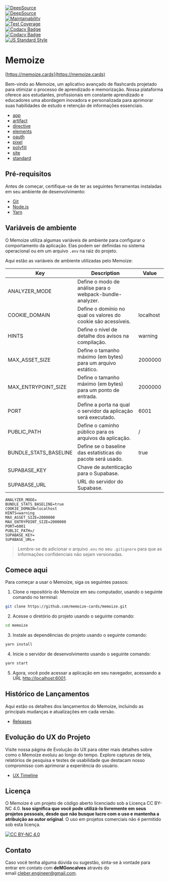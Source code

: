 [![DeepSource](https://app.deepsource.com/gh/memoize-cards/memoize.svg/?label=active+issues&show_trend=true&token=evWWUbzWfQCPjI9yCA1KeHxk)](https://app.deepsource.com/gh/memoize-cards/memoize/?ref=repository-badge)<br />
[![DeepSource](https://app.deepsource.com/gh/memoize-cards/memoize.svg/?label=resolved+issues&show_trend=true&token=evWWUbzWfQCPjI9yCA1KeHxk)](https://app.deepsource.com/gh/memoize-cards/memoize/?ref=repository-badge)<br />
[![Maintainability](https://api.codeclimate.com/v1/badges/a70488e2fdca047de298/maintainability)](https://codeclimate.com/github/memoize-cards/memoize/maintainability)<br />
[![Test Coverage](https://api.codeclimate.com/v1/badges/a70488e2fdca047de298/test_coverage)](https://codeclimate.com/github/memoize-cards/memoize/test_coverage)<br />
[![Codacy Badge](https://app.codacy.com/project/badge/Grade/f2d4e015f8984454a45ae9b0b68a1e1d)](https://app.codacy.com/gh/memoize-cards/memoize/dashboard?utm_source=gh&utm_medium=referral&utm_content=&utm_campaign=Badge_grade)<br />
[![Codacy Badge](https://app.codacy.com/project/badge/Coverage/f2d4e015f8984454a45ae9b0b68a1e1d)](https://app.codacy.com/gh/memoize-cards/memoize/dashboard?utm_source=gh&utm_medium=referral&utm_content=&utm_campaign=Badge_coverage)<br />
[![JS Standard Style](https://img.shields.io/badge/code%20style-standard-brightgreen.svg)](http://standardjs.com)

# Memoize

[https://memoize.cards](https://memoize.cards)

Bem-vindo ao Memoize, um aplicativo avançado de flashcards projetado para otimizar o processo de aprendizado e memorização. Nossa plataforma oferece aos estudantes, profissionais em constante aprendizado e educadores uma abordagem inovadora e personalizada para aprimorar suas habilidades de estudo e retenção de informações essenciais.

- [app](https://www.notion.so/app-8a4c96af66fc407da065cd75f338f92b?pvs=21)
- [artifact](https://www.notion.so/artifact-9987a261e1c240a1b5b181a8414636e6?pvs=21)
- [directive](https://www.notion.so/directive-9b509e7bea7943c1bdb0a30f011cfbd9?pvs=21)
- [elements](https://www.notion.so/elements-3ff5e4c1a6c6418f9c862674c98afc1a?pvs=21)
- [oauth](https://www.notion.so/oauth-5f60f938e6044f4faa00a7e796eb5e6f?pvs=21)
- [pixel](https://www.notion.so/pixel-2775a55095c548d1901440b342dbbc84?pvs=21)
- [polyfill](https://www.notion.so/polyfill-1e28c3f5681e43ab96869dc592a1eca2?pvs=21)
- [site](https://www.notion.so/site-e1ad4d41dda048af8cfd30baee0c0af9?pvs=21)
- [standard](https://www.notion.so/standard-6dac1889956f4fc3b280f43dae2e94ac?pvs=21)

## Pré-requisitos

Antes de começar, certifique-se de ter as seguintes ferramentas instaladas em seu ambiente de desenvolvimento:

- [Git](https://git-scm.com/)
- [Node.js](https://nodejs.org/)
- [Yarn](https://yarnpkg.com/)

## Variáveis de ambiente

O Memoize utiliza algumas variáveis de ambiente para configurar o comportamento da aplicação. Elas podem ser definidas no sistema operacional ou em um arquivo `.env` na raiz do projeto.

Aqui estão as variáveis de ambiente utilizadas pelo Memoize:

| Key | Description | Value |
| --- | --- | --- |
| ANALYZER_MODE | Define o modo de análise para o webpack-bundle-analyzer. |  |
| COOKIE_DOMAIN | Define o domínio no qual os valores do cookie são acessíveis. | localhost |
| HINTS | Define o nível de detalhe dos avisos na compilação. | warning |
| MAX_ASSET_SIZE | Define o tamanho máximo (em bytes) para um arquivo estático. | 2000000 |
| MAX_ENTRYPOINT_SIZE | Define o tamanho máximo (em bytes) para um ponto de entrada. | 2000000 |
| PORT | Define a porta na qual o servidor da aplicação será executado. | 6001 |
| PUBLIC_PATH | Define o caminho público para os arquivos da aplicação. | / |
| BUNDLE_STATS_BASELINE | Define se o baseline das estatísticas do pacote será usado. | true |
| SUPABASE_KEY | Chave de autenticação para o Supabase. |  |
| SUPABASE_URL | URL do servidor do Supabase. |  |

```
ANALYZER_MODE=
BUNDLE_STATS_BASELINE=true
COOKIE_DOMAIN=localhost
HINTS=warning
MAX_ASSET_SIZE=2000000
MAX_ENTRYPOINT_SIZE=2000000
PORT=6001
PUBLIC_PATH=/
SUPABASE_KEY=
SUPABASE_URL=
```

> Lembre-se de adicionar o arquivo .`env` no seu `.gitignore` para que as informações confidenciais não sejam versionadas.

## Comece aqui

Para começar a usar o Memoize, siga os seguintes passos:

1. Clone o repositório do Memoize em seu computador, usando o seguinte comando no terminal:

```bash
git clone https://github.com/memoize-cards/memoize.git
```

2. Acesse o diretório do projeto usando o seguinte comando:

```bash
cd memoize
```

3. Instale as dependências do projeto usando o seguinte comando:

```bash
yarn install
```

4. Inicie o servidor de desenvolvimento usando o seguinte comando:

```bash
yarn start
```

5. Agora, você pode acessar a aplicação em seu navegador, acessando a URL [http://localhost:6001](http://localhost:3000/).

## Histórico de Lançamentos

Aqui estão os detalhes dos lançamentos do Memoize, incluindo as principais mudanças e atualizações em cada versão.

- [Releases](https://www.notion.so/demgoncalves/releases-702fd38a5b044f77a10f92e9c7e77ae8?pvs=21)

## Evolução do UX do Projeto

Visite nossa página de Evolução do UX para obter mais detalhes sobre como o Memoize evoluiu ao longo do tempo. Explore capturas de tela, relatórios de pesquisa e testes de usabilidade que destacam nosso compromisso com aprimorar a experiência do usuário.


- [UX Timeline](https://www.notion.so/demgoncalves/UX-Timeline-c1d250cc91ef437d91adb362f0831452?pvs=21)

## Licença

O Memoize é um projeto de código aberto licenciado sob a Licença CC BY-NC 4.0. **Isso significa que você pode utilizá-lo livremente em seus projetos pessoais, desde que não busque lucro com o uso e mantenha a atribuição ao autor original**. O uso em projetos comerciais não é permitido sob esta licença.

[![CC BY-NC 4.0](https://i.creativecommons.org/l/by-nc/4.0/80x15.png)](http://creativecommons.org/licenses/by-nc/4.0)

## Contato

Caso você tenha alguma dúvida ou sugestão, sinta-se à vontade para entrar em contato com **deMGoncalves** através do email [cleber.engineer@gmail.com](mailto:cleber.engineer@gmail.com).
